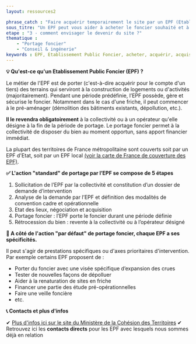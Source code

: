 ```yaml
---
layout: ressources2

phrase_catch : "Faire acquérir temporairement le site par un EPF (Etablissement Public Foncier)"
sous_titre: "Un EPF peut vous aider à acheter le foncier souhaité et à le réhabiliter."
etape : "3 - comment envisager le devenir du site ?"
thematique :
    - "Portage foncier"
    - "Conseil & ingénerie"
keywords : EPF, Etablissement Public Foncier, acheter, acquérir, acquisition, racheter, achat, rachat
---
```

  
**💡 Qu'est-ce qu'un Etablissement Public Foncier (EPF) ?**

Le métier de l'EPF est de porter (c'est-à-dire acquérir pour le compte d'un tiers) des terrains qui serviront à la construction de logements ou d'activités (majoritairement).
Pendant une période prédéfinie, l’EPF possède, gère et sécurise le foncier. Notamment dans le cas d'une friche, il peut commencer à le pré-aménager (démolition des bâtiments existants, dépollution, etc.). 

**Il le revendra obligatoirement** à la collectivité ou à un opérateur qu'elle désigne à la fin de la période de portage.
Le portage foncier permet à la collectivité de disposer du bien au moment opportun, sans apport financier immédiat.

La plupart des territoires de France métropolitaine sont couverts soit par un EPF d'Etat, soit par un EPF local [(voir la carte de France de couverture des EPF)](https://www.cohesion-territoires.gouv.fr/sites/default/files/styles/paragraphe_image/public/2020-10/AD3%20EPF%20OCTOBRE%202020.jpg?itok=8V9GRf5f).

**✅ L'action "standard" de portage par l’EPF se compose de 5 étapes**

1. Sollicitation de l’EPF par la collectivité et constitution d’un dossier de demande d’intervention
2. Analyse de la demande par l’EPF et définition des modalités de convention cadre et opérationnelle
3. Etat des lieux, négociation et acquisition
4. Portage foncier : l’EPF porte le foncier durant une période définie
5. Rétrocession du bien : revente à la collectivité ou à l’opérateur désigné

**🔎 A côté de l'action "par défaut" de portage foncier, chaque EPF a ses spécificités.**

Il peut s'agir de prestations spécifiques ou d'axes prioritaires d'intervention. Par exemple certains EPF proposent de :

- Porter du foncier avec une visée spécifique d’expansion des crues
- Tester de nouvelles façons de dépolluer
- Aider à la renaturation de sites en friche
- Financer une partie des étude pré-opérationnelles
- Faire une veille foncière
- etc.

**📞 Contacts et plus d'infos**

✔ [Plus d'infos ici sur le site du Ministère de la Cohésion des Territoires](https://www.cohesion-territoires.gouv.fr/les-etablissements-publics-fonciers-epf)
✔ Retrouvez ici les **contacts directs** pour les EPF avec lesquels nous sommes déjà en relation

